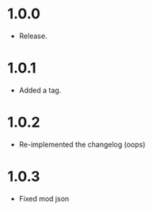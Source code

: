 # 1.0.0
- Release.
# 1.0.1
- Added a tag.
# 1.0.2
- Re-implemented the changelog (oops)
# 1.0.3
- Fixed mod json